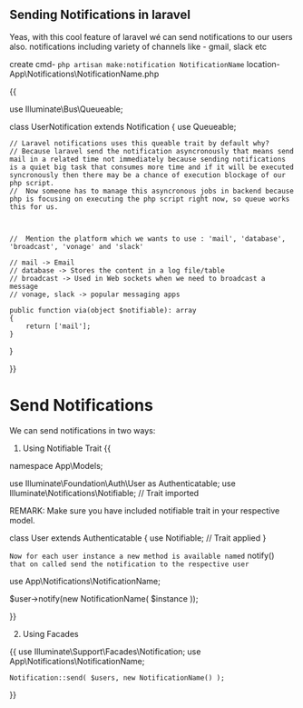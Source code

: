 ##                Sending Notifications in laravel

Yeas, with this cool feature of laravel wé can send notifications to our users also.
notifications including variety of channels like - gmail, slack etc


create cmd- `php artisan make:notification NotificationName`
location- App\Notifications\NotificationName.php





{{


use Illuminate\Bus\Queueable;

class UserNotification extends Notification
{
    use Queueable;
    
    // Laravel notifications uses this queable trait by default why?
    // Because laravel send the notification asyncronously that means send mail in a related time not immediately because sending notifications is a quiet big task that consumes more time and if it will be executed syncronously then there may be a chance of execution blockage of our php script. 
    //  Now someone has to manage this asyncronous jobs in backend because php is focusing on executing the php script right now, so queue works this for us.



    //  Mention the platform which we wants to use : 'mail', 'database', 'broadcast', 'vonage' and 'slack'

    // mail -> Email
    // database -> Stores the content in a log file/table
    // broadcast -> Used in Web sockets when we need to broadcast a message
    // vonage, slack -> popular messaging apps

    public function via(object $notifiable): array
    {
        return ['mail'];
    }

    
}

}}






# Send Notifications 

We can send notifications in two ways:

1. Using Notifiable Trait
{{
 
namespace App\Models;
 
use Illuminate\Foundation\Auth\User as Authenticatable;
use Illuminate\Notifications\Notifiable;        // Trait imported
 
REMARK: Make sure you have included notifiable trait in your respective model.

class User extends Authenticatable
{
    use Notifiable;                           // Trait applied
}


`Now for each user instance a new method is available named` notify() ` that on called send the notification to the respective user`

use App\Notifications\NotificationName;
 
$user->notify(new NotificationName( $instance ));


}}


2. Using Facades

{{
    use Illuminate\Support\Facades\Notification;
    use App\Notifications\NotificationName;
    
    Notification::send( $users, new NotificationName() );
}}